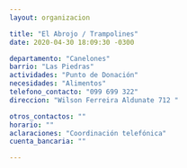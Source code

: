 ```yaml
---
layout: organizacion

title: "El Abrojo / Trampolines"
date: 2020-04-30 18:09:30 -0300

departamento: "Canelones"
barrio: "Las Piedras"
actividades: "Punto de Donación"
necesidades: "Alimentos"
telefono_contacto: "099 699 322"
direccion: "Wilson Ferreira Aldunate 712 "

otros_contactos: ""
horario: ""
aclaraciones: "Coordinación telefónica"
cuenta_bancaria: ""

---
```

